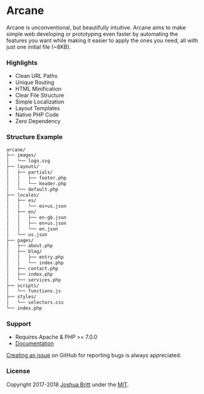 # Arcane

Arcane is unconventional, but beautifully intuitive. Arcane aims to make simple web developing or prototyping even faster by automating the features you want while making it easier to apply the ones you need, all with just one initial file (~8KB).

### Highlights

- Clean URL Paths
- Unique Routing
- HTML Minification
- Clear File Structure
- Simple Localization
- Layout Templates
- Native PHP Code
- Zero Dependency

### Structure Example

``` txt
arcane/
├── images/
│   └── logo.svg
├── layouts/
│   ├── partials/
│   │   ├── footer.php
│   │   └── header.php
│   └── default.php
├── locales/
│   ├── es/
│   │   └── es+us.json
│   ├── en/
│   │   ├── en-gb.json
│   │   ├── en+us.json
│   │   └── en.json
│   └── us.json
├── pages/
│   ├── about.php
│   ├── blog/
│   │   ├── entry.php
│   │   └── index.php
│   ├── contact.php
│   ├── index.php
│   └── services.php
├── scripts/
│   └── functions.js
├── styles/
│   └── selectors.css
└── index.php
```

### Support

- Requires Apache & PHP >= 7.0.0
- [Documentation](MANUAL.md)

[Creating an issue](https://github.com/capachow/arcane/issues/) on GitHub for reporting bugs is always appreciated.

### License

Copyright 2017-2018 [Joshua Britt](https://github.com/capachow/) under the [MIT](LICENSE.md).